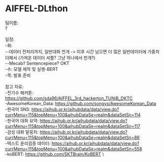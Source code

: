 # AIFFEL-DLthon

팀이름: \
? \
 \
일정: \
-화: \
--데이터 전처리까지, 일반대화 천개 -> 이후 시간 남으면 더 많은 일반데이터에 가중치 더해서 (가져온 데이터 셔플? 그냥 하나에서 천개?) \
--Mecab? Sentencepiece? OKT \
-수: 모델 제작 및 실행-BERT \
-목: 발표 준비 \
 \
참고 자료: \
-전기수 해커톤: https://github.com/sda96/AIFFEL_3rd_hackerton_TUNiB_DKTC \
-AwesomeKorean_Data: https://github.com/songys/AwesomeKorean_Data \
-한국어 SNS: https://aihub.or.kr/aihubdata/data/view.do?currMenu=115&topMenu=100&aihubDataSe=realm&dataSetSn=114 \
-한국어 대화 요약: https://aihub.or.kr/aihubdata/data/view.do?currMenu=115&topMenu=100&aihubDataSe=realm&dataSetSn=117 \
-감성 대화 말뭉치: https://aihub.or.kr/aihubdata/data/view.do?currMenu=115&topMenu=100&aihubDataSe=realm&dataSetSn=86 \
-텍스트 윤리검증 데이터: https://aihub.or.kr/aihubdata/data/view.do?currMenu=115&topMenu=100&aihubDataSe=realm&dataSetSn=558 \
-koBERT: https://github.com/SKTBrain/KoBERT \
